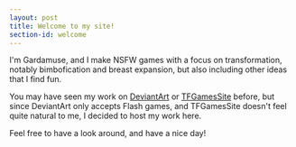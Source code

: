 ```yaml
---
layout: post
title: Welcome to my site!
section-id: welcome
---
```


I'm Gardamuse, and I make NSFW games with a focus on transformation, notably bimbofication and breast expansion, but also including other ideas that I find fun.

You may have seen my work on [DeviantArt](http://gardamuse.deviantart.com) or [TFGamesSite](https://www.tfgamessite.com/index.php?module=viewgame&id=839) before, but since DeviantArt only accepts Flash games, and TFGamesSite doesn't feel quite natural to me, I decided to host my work here.

Feel free to have a look around, and have a nice day!
